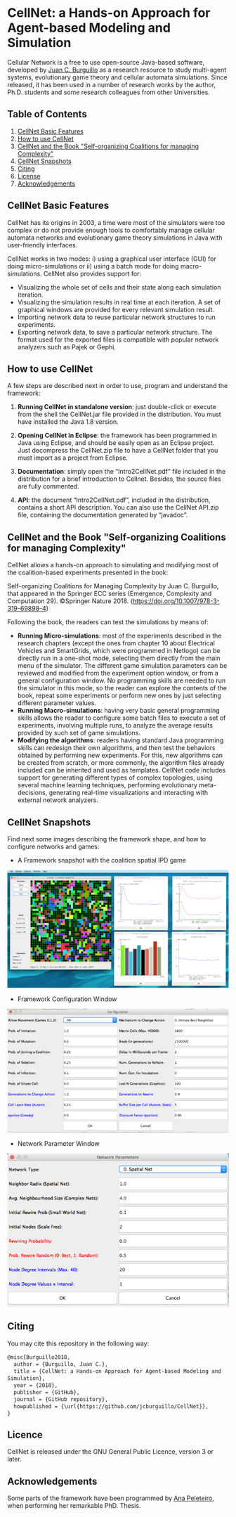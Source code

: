 # CellNet: a Hands-on Approach for Agent-based Modeling and Simulation

Cellular Network is a free to use open-source Java-based software, developed by [Juan C. Burguillo](https://sites.google.com/site/jcburgui2) as a research resource to study multi-agent systems, evolutionary game theory and cellular automata simulations. Since released, it has been used in a number of research works by the author, Ph.D. students and some research colleagues from other Universities.


## Table of Contents
1. [CellNet Basic Features](#cellnet-basic-features)
2. [How to use CellNet](#how-to-use-cellnet)
3. [CellNet and the Book "Self-organizing Coalitions for managing Complexity"](#cellnet-and-the-book-self-organizing-coalitions-for-managing-complexity)
4. [CellNet Snapshots](#CellNet-Snapshots)
5. [Citing](#citing)
6. [License](#licence)
7. [Acknowledgements](#acknowledgements)


## CellNet Basic Features
CellNet has its origins in 2003, a time were most of the simulators were too complex or do not provide enough tools to comfortably manage cellular automata networks and evolutionary game theory simulations in Java with user-friendly interfaces.

CellNet works in two modes: i) using a graphical user interface (GUI) for doing micro-simulations or ii) using a batch mode for doing macro-simulations. CellNet also provides support for:

- Visualizing the whole set of cells and their state along each simulation iteration.
- Visualizing the simulation results in real time at each iteration. A set of graphical windows are provided for every relevant simulation result.
- Importing network data to reuse particular network structures to run experiments.
- Exporting network data, to save a particular network structure. The format used for the exported files is compatible with popular network analyzers such as Pajek or Gephi.


## How to use CellNet

A few steps are described next in order to use, program and understand the framework:

1. **Running CellNet in standalone version**: just double-click or execute from the shell the CellNet.jar file provided in the distribution. You must have installed the Java 1.8 version.

2. **Opening CellNet in Eclipse**: the framework has been programmed in Java using Eclipse, and should be easily open as an Eclipse project. Just decompress the CellNet.zip file to have a CellNet folder that you must import as a project from Eclipse.

3. **Documentation**: simply open the “Intro2CellNet.pdf” file included in the distribution for a brief introduction to Cellnet. Besides, the source files are fully commented.

4. **API**: the document “Intro2CellNet.pdf”, included in the distribution, contains a short API description. You can also use the CellNet API.zip file, containing the documentation generated by “javadoc”.


## CellNet and the Book "Self-organizing Coalitions for managing Complexity"
CellNet allows a hands-on approach to simulating and modifying most of the coalition-based experiments presented in the book:

Self-organizing Coalitions for Managing Complexity by Juan C. Burguillo, that appeared in the Springer ECC series (Emergence, Complexity and Computation 29). ©Springer Nature 2018. (https://doi.org/10.1007/978-3-319-69898-4)

Following the book, the readers can test the simulations by means of:

- **Running Micro-simulations**: most of the experiments described in the research chapters (except the ones from chapter 10 about Electrical Vehicles and SmartGrids, which were programmed in Netlogo) can be directly run in a one-shot mode, selecting them directly from the main menu of the simulator. The different game simulation parameters can be reviewed and modified from the experiment option window, or from a general configuration window. No programming skills are needed to run the simulator in this mode, so the reader can explore the contents of the book, repeat some experiments or perform new ones by just selecting different parameter values.
- **Running Macro-simulations**: having very basic general programming skills allows the reader to configure some batch files to execute a set of experiments, involving multiple runs, to analyze the average results provided by such set of game simulations.
- **Modifying the algorithms**: readers having standard Java programming skills can redesign their own algorithms, and then test the behaviors obtained by performing new experiments. For this, new algorithms can be created from scratch, or more commonly, the algorithm files already included can be inherited and used as templates. CellNet code includes support for generating different types of complex topologies, using several machine learning techniques, performing evolutionary meta-decisions, generating real-time visualizations and interacting with external network analyzers.


## CellNet Snapshots

Find next some images describing the framework shape, and how to configure networks and games:

- A Framework snapshot with the coalition spatial IPD game

![A Framework snapshot with the coalition spatial IPD game](images/CellNet.png)

- Framework Configuration Window

![Framework Configuration Window](images/ConfigWindow.png)

- Network Parameter Window

![Network Parameter Window](images/NetParamWindow.png)




## Citing

You may cite this repository in the following way:
```
@misc{Burguillo2018,
  author = {Burguillo, Juan C.},
  title = {CellNet: a Hands-on Approach for Agent-based Modeling and Simulation},
  year = {2018},
  publisher = {GitHub},
  journal = {GitHub repository},
  howpublished = {\url{https://github.com/jcburguillo/CellNet}},
}
```

## Licence

CellNet is released under the GNU General Public Licence, version 3 or later.


## Acknowledgements

Some parts of the framework have been programmed by [Ana Peleteiro](https://de.linkedin.com/in/anapeleteiro), when performing her remarkable PhD. Thesis.
